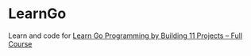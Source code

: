 # LearnGo
Learn and code for  [Learn Go Programming by Building 11 Projects – Full Course](https://www.youtube.com/watch?v=jFfo23yIWac)
